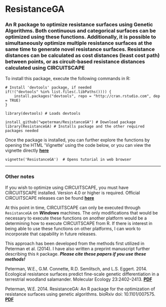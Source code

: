 ResistanceGA
============

### An R package to optimize resistance surfaces using Genetic Algorithms. Both continuous and categorical surfaces can be optimized using these functions. Additionally, it is possible to simultaneously optimize multiple resistance surfaces at the same time to generate novel resistance surfaces. Resistance distances can be calculated as cost distances (least cost path) between points, or as circuit-based resistance distances calculated using CIRCUITSCAPE    

To install this package, execute the following commands in R:

```
# Install 'devtools' package, if needed
if(!("devtools" %in% list.files(.libPaths()))) {
    install.packages("devtools", repo = "http://cran.rstudio.com", dep = TRUE) 
} 

library(devtools) # Loads devtools

install_github("wpeterman/ResistanceGA") # Download package
library(ResistanceGA) # Installs package and the other required packages needed
```
Once the package is installed, you can further explore the functions by opening the HTML 'Vignette' using the code below, or you can view the vignette directly [**here**](https://dl.dropboxusercontent.com/u/23513016/ResistanceGA.html "Vignette")
```
vignette('ResistanceGA')  # Opens tutorial in web browser
```
*****

### Other notes

If you wish to optimize using CIRCUITSCAPE, you must have CIRCUITSCAPE installed.
Version 4.0 or higher is required.
Official CIRCUITSCAPE releases can be found [**here**](https://code.google.com/p/circuitscape/downloads/list "CS downloads")

At this point in time, CIRCUITSCAPE can only be executed through `ResistanceGA` on **_Windows_** machines. The only modifications that would be necessary to execute these functions on another platform would be a determining how to execute CIRCUITSCAPE from R. If there is interest in being able to use these functions on other platforms, I can work to incorporate that capability in future releases.


This approach has been developed from the methods first utilized in Peterman et al. (2014). I have also written a preprint manuscript further describing this `R` package. **_Please cite these papers if you use these methods!_**

Peterman, W.E., G.M. Connette, R.D. Semlitsch, and L.S. Eggert. 2014. Ecological resistance surfaces predict fine-scale genetic differentiation in a terrestrial woodland salamander. Molecular Ecology 23:2402–2413. [**PDF**](http://petermanresearch.weebly.com/uploads/2/5/9/2/25926970/peterman_et_al._2014--mec.pdf "Peterman et al.")

Peterman, W.E. 2014. ResistanceGA: An R package for the optimization of resistance surfaces using genetic algorithms. bioRxiv doi: 10.1101/007575. [**PDF**](http://biorxiv.org/content/early/2014/07/29/007575 "Peterman bioRxiv")
